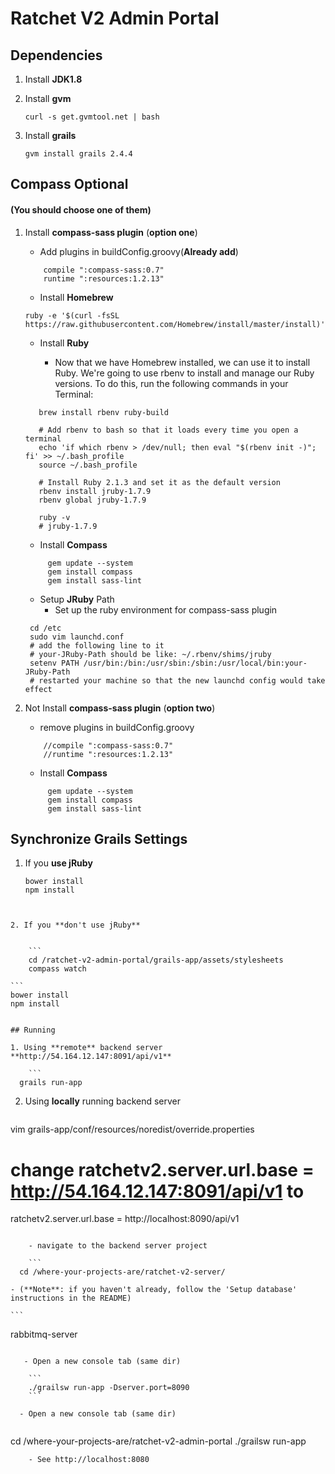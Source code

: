 Ratchet V2 Admin Portal
================

## Dependencies

1. Install **JDK1.8**

2. Install **gvm**

	```
    curl -s get.gvmtool.net | bash
    ```
3. Install **grails**

	```
	gvm install grails 2.4.4			
	```
	
	
## Compass Optional
	
#### (You should choose one of them)
	
1. Install **compass-sass plugin** (**option one**)
	
	- Add plugins in buildConfig.groovy(**Already add**)
	
	```
   		compile ":compass-sass:0.7"
        runtime ":resources:1.2.13"
    ```
		
	- Install **Homebrew**
   	 
    ```
    ruby -e '$(curl -fsSL https://raw.githubusercontent.com/Homebrew/install/master/install)'
    ```
	- Install **Ruby** 
    
  		 - Now that we have Homebrew installed, we can use it to install Ruby. 
   		 We're going to use rbenv to install and manage our Ruby versions. 
   		 To do this, run the following commands in your Terminal:
   
    ```
       brew install rbenv ruby-build
       
       # Add rbenv to bash so that it loads every time you open a terminal
       echo 'if which rbenv > /dev/null; then eval "$(rbenv init -)"; fi' >> ~/.bash_profile
       source ~/.bash_profile

       # Install Ruby 2.1.3 and set it as the default version
       rbenv install jruby-1.7.9
       rbenv global jruby-1.7.9

       ruby -v
       # jruby-1.7.9
    ```
	 - Install **Compass**
  
   ```
   		gem update --system
   		gem install compass
   		gem install sass-lint
   ```

	- Setup **JRuby** Path
  		 - Set up the ruby environment for compass-sass plugin
   
  	 ```
      cd /etc
      sudo vim launchd.conf
      # add the following line to it
      # your-JRuby-Path should be like: ~/.rbenv/shims/jruby
      setenv PATH /usr/bin:/bin:/usr/sbin:/sbin:/usr/local/bin:your-JRuby-Path
      # restarted your machine so that the new launchd config would take effect
  	 ```

2. Not Install **compass-sass plugin** (**option two**)
	
	- remove plugins in buildConfig.groovy
	
	```
   		//compile ":compass-sass:0.7"
        //runtime ":resources:1.2.13"
    ```
    
     - Install **Compass**
  
   ```
   		gem update --system
   		gem install compass
   		gem install sass-lint
   ```


## Synchronize Grails Settings


1. If you **use jRuby** 	

	```
	bower install
	npm install
```


2. If you **don't use jRuby**


	```
	cd /ratchet-v2-admin-portal/grails-app/assets/stylesheets
	compass watch	
```

	```
	bower install
	npm install
```

## Running 

1. Using **remote** backend server **http://54.164.12.147:8091/api/v1**

	```
  grails run-app
```

2. Using **locally** running backend server

	```
  vim grails-app/conf/resources/noredist/override.properties
  # change ratchetv2.server.url.base = http://54.164.12.147:8091/api/v1 to
  ratchetv2.server.url.base = http://localhost:8090/api/v1
```

	- navigate to the backend server project

	```
  cd /where-your-projects-are/ratchet-v2-server/
```

    - (**Note**: if you haven't already, follow the 'Setup database' instructions in the README)

	```
  rabbitmq-server
```

   - Open a new console tab (same dir)
  
	```      
	./grailsw run-app -Dserver.port=8090
	```

  - Open a new console tab (same dir)
	
  ```	  
  cd /where-your-projects-are/ratchet-v2-admin-portal
  ./grailsw run-app
```
	- See http://localhost:8080


